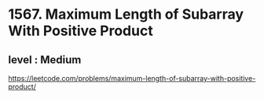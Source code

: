 # 1567. Maximum Length of Subarray With Positive Product
## level : Medium
https://leetcode.com/problems/maximum-length-of-subarray-with-positive-product/
